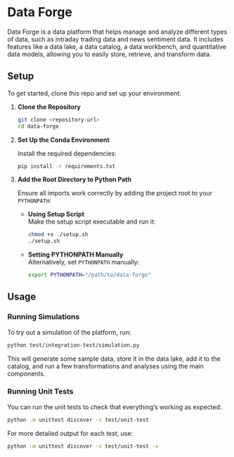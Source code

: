 # Data Forge

Data Forge is a data platform that helps manage and analyze different types of data, such as intraday trading data and news sentiment data. It includes features like a data lake, a data catalog, a data workbench, and quantitative data models, allowing you to easily store, retrieve, and transform data.

## Setup

To get started, clone this repo and set up your environment:

1. **Clone the Repository**

   ```bash
   git clone <repository-url>
   cd data-forge
   ```

2. **Set Up the Conda Environment**

   Install the required dependencies:

   ```bash
   pip install -r requirements.txt
   ```

3. **Add the Root Directory to Python Path**

   Ensure all imports work correctly by adding the project root to your `PYTHONPATH`:

   - **Using Setup Script**  
     Make the setup script executable and run it:

     ```bash
     chmod +x ./setup.sh
     ./setup.sh
     ```

   - **Setting PYTHONPATH Manually**  
     Alternatively, set `PYTHONPATH` manually:
     ```bash
     export PYTHONPATH="/path/to/data-forge"
     ```

## Usage

### Running Simulations

To try out a simulation of the platform, run:

```bash
python test/integration-test/simulation.py
```

This will generate some sample data, store it in the data lake, add it to the catalog, and run a few transformations and analyses using the main components.

### Running Unit Tests

You can run the unit tests to check that everything’s working as expected:

```bash
python -m unittest discover -s test/unit-test
```

For more detailed output for each test, use:

```bash
python -m unittest discover -s test/unit-test -v
```
